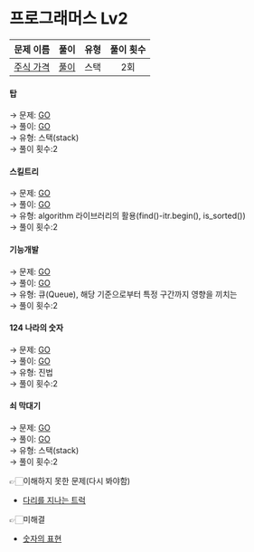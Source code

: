 # 프로그래머스 Lv2

| 문제 이름                             | 풀이                                  | 유형                                  | 풀이 횟수                           |
|:------------------------------:|:---------------------------------:|:---------------------------------:|:---------------------------------:|
|[주식 가격](https://programmers.co.kr/learn/courses/30/lessons/42584) |[풀이](/programmers_lev2/StockPrice/StockPrice/main.cpp) |스택 |2회 |


#### 탑  
→ 문제: <a href="https://programmers.co.kr/learn/courses/30/lessons/42588">GO</a>  
→ 풀이: <a href="https://github.com/Choyoonyoung98/Algorithm/blob/master/Programmers/programmers_lev2/Tower/Tower/main.cpp">GO</a>  
→ 유형: 스택(stack)  
→ 풀이 횟수:2  

#### 스킬트리
→ 문제: <a href="https://programmers.co.kr/learn/courses/30/lessons/49993">GO</a>  
→ 풀이: <a href="https://github.com/Choyoonyoung98/Algorithm/blob/master/Programmers/programmers_lev2/SkillTree/SkillTree/main.cpp">GO</a>  
→ 유형: algorithm 라이브러리의 활용(find()-itr.begin(), is_sorted())  
→ 풀이 횟수:2  

#### 기능개발
→ 문제: <a href="https://programmers.co.kr/learn/courses/30/lessons/42586">GO</a>  
→ 풀이: <a href="https://github.com/Choyoonyoung98/Algorithm/blob/master/Programmers/programmers_lev2/FunctionDev/FunctionDev/main.cpp">GO</a>  
→ 유형: 큐(Queue), 해당 기준으로부터 특정 구간까지 영향을 끼치는   
→ 풀이 횟수:2  

#### 124 나라의 숫자
→ 문제: <a href="https://programmers.co.kr/learn/courses/30/lessons/12899">GO</a>  
→ 풀이: <a href="https://github.com/Choyoonyoung98/Algorithm/blob/master/Programmers/programmers_lev2/124WorldNumb/124WorldNumb/main.cpp">GO</a>  
→ 유형: 진법  
→ 풀이 횟수:2  

#### 쇠 막대기
→ 문제: <a href="https://programmers.co.kr/learn/courses/30/lessons/42585">GO</a>  
→ 풀이: <a href="https://github.com/Choyoonyoung98/Algorithm/blob/master/Programmers/programmers_lev2/IronBar/IronBar/main.cpp">GO</a>  
→ 유형: 스택(stack)  
→ 풀이 횟수:2  


👉🏻이해하지 못한 문제(다시 봐야함)
- <a href="https://github.com/Choyoonyoung98/Algorithm/blob/master/programmers_lev2/IronBar/IronBar/main.cpp">다리를 지나는 트럭</a>

👉🏻미해결
- <a href="https://github.com/Choyoonyoung98/Algorithm/blob/master/programmers_lev2/ExpressionOfNumb/ExpressionOfNumb/main.cpp">숫자의 표현</a>
  
